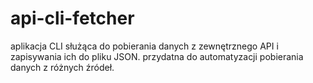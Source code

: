 # api-cli-fetcher
aplikacja CLI służąca do pobierania danych z zewnętrznego API i zapisywania ich do pliku JSON. przydatna do automatyzacji pobierania danych z różnych źródeł.
